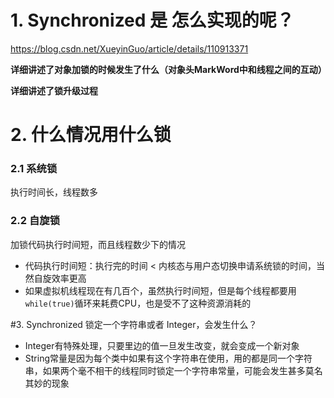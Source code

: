 # 1. Synchronized 是 怎么实现的呢？

https://blog.csdn.net/XueyinGuo/article/details/110913371

**详细讲述了对象加锁的时候发生了什么（对象头MarkWord中和线程之间的互动）**

**详细讲述了锁升级过程**

# 2. 什么情况用什么锁
### 2.1 系统锁
执行时间长，线程数多
### 2.2 自旋锁
加锁代码执行时间短，而且线程数少下的情况

+  代码执行时间短：执行完的时间 < 内核态与用户态切换申请系统锁的时间，当然自旋效率更高
+ 如果虚拟机线程现在有几百个，虽然执行时间短，但是每个线程都要用 `while(true)`循环来耗费CPU，也是受不了这种资源消耗的

#3. Synchronized 锁定一个字符串或者 Integer，会发生什么？ 
+ Integer有特殊处理，只要里边的值一旦发生改变，就会变成一个新对象
+ String常量是因为每个类中如果有这个字符串在使用，用的都是同一个字符串，如果两个毫不相干的线程同时锁定一个字符串常量，可能会发生甚多莫名其妙的现象